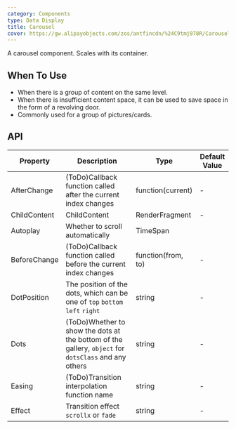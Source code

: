 ```yaml
---
category: Components
type: Data Display
title: Carousel
cover: https://gw.alipayobjects.com/zos/antfincdn/%24C9tmj978R/Carousel.svg
---
```


A carousel component. Scales with its container.

## When To Use

- When there is a group of content on the same level.
- When there is insufficient content space, it can be used to save space in the form of a revolving door.
- Commonly used for a group of pictures/cards.


## API

| Property | Description | Type | Default Value |
| --- | --- | --- | --- |
| AfterChange | (ToDo)Callback function called after the current index changes | function(current)        | -         |
| ChildContent | ChildContent | RenderFragment        | -         |
| Autoplay   | Whether to scroll automatically | TimeSpan         |
| BeforeChange    | (ToDo)Callback function called before the current index changes | function(from, to)         |-       |
| DotPosition |The position of the dots, which can be one of `top` `bottom` `left` `right` | string  | -  |
| Dots | (ToDo)Whether to show the dots at the bottom of the gallery, `object` for `dotsClass` and any others | string | -  |
| Easing | (ToDo)Transition interpolation function name   | string        | -         |
| Effect | Transition effect `scrollx` or `fade` | string        | -         |